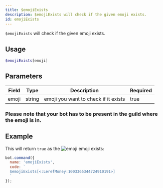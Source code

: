 ```yaml
---
title: $emojiExists 
description: $emojiExists will check if the given emoji exists.
id: emojiExists
---
```


`$emojiExists` will check if the given emoji exists.

## Usage

```php
$emojiExists[emoji]
```

## Parameters 


| Field | Type   | Description                          | Required |
| ----- | ------ | ------------------------------------ | -------- |
| emoji | string | emoji you want to check if it exists | true      |

### Please note that your bot has to be present in the guild where the emoji is in.

## Example

This will return `true` as the ![emoji](https://cdn.discordapp.com/emojis/1003365344724910191.webp?size=16&quality=lossless) emoji exists:

```javascript
bot.command({
  name: 'emojiExists',
  code: `
  $emojiExists[<:LerefMoney:1003365344724910191>]
  `
});
```
